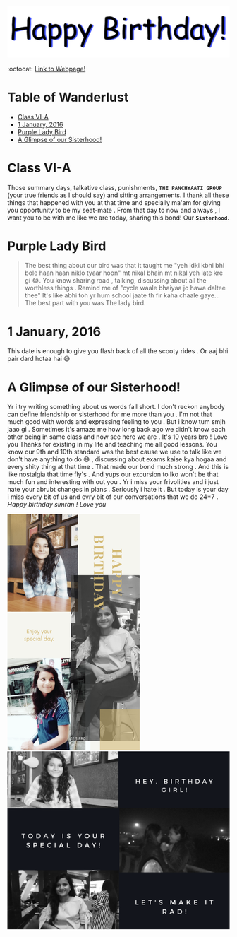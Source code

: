 <img src="dbday.gif" width="650" />

:octocat: [Link to Webpage!](https://limbo-09.github.io/birthday/)

# Table of Wanderlust 
* [Class VI-A](#class-vi-a)
* [1 January, 2016](#1-january-2016)
* [Purple Lady Bird](#purple-lady-bird)
* [A Glimpse of our Sisterhood!](#a-glimpse-of-our-sisterhood)

# Class VI-A

Those summary days, talkative class, punishments, **`THE PANCHYAATI GROUP`** (your true friends as I should say) and sitting arrangements.
I thank all these things that happened with you at that time and specially ma'am for giving you opportunity to be my seat-mate .
From that day to now and always , I want you to be with me like we are today, sharing this bond! Our **`Sisterhood`**. 

# Purple Lady Bird 

> The best thing about our bird was that it taught me "yeh ldki kbhi bhi bole haan haan niklo tyaar hoon" mt nikal bhain mt nikal yeh late kre gi :joy:.
You know sharing road , talking, discussing about all the worthless things . Remind me of "cycle waale bhaiyaa jo hawa daltee thee"
It's like abhi toh yr hum school jaate th fir kaha chaale gaye... The best part with you was The lady bird.

# 1 January, 2016

 This date is enough to give you flash back of all the scooty rides .
Or aaj bhi pair dard hotaa hai :sweat_smile:

# A Glimpse of our Sisterhood!

 Yr i try writing something about us words fall short. I don't reckon anybody can define friendship or sisterhood for me more than you .
I'm not that much good with words and expressing feeling to you . But i know tum smjh jaao gi . Sometimes it's amaze me how long back ago we didn't know each other being in same class and now see here we are .
It's 10 years bro ! Love you
Thanks for existing in my life and teaching me all good lessons.
You know our 9th and 10th standard was the best cause we use to talk like we don't have anything to do :sweat_smile: , discussing about exams kaise kya hogaa and every shity thing at that time . That made our bond much strong . And this is like nostalgia that time fly's . And yups our excursion to lko won't be that much fun and interesting with out you .
Yr i miss your frivolities and i just hate your abrubt changes in plans . Seriously i hate it .
But today is your day i miss every bit of us and evry bit of our conversations that we do 24*7 .
*Happy birthday simran !
Love you* 

<img src="pic-01.png" width="300" /> <img src="pic-02.png" width="600" />

